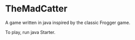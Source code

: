 # TheMadCatter
A game written in java inspired by the classic Frogger game.


To play, run java Starter.


